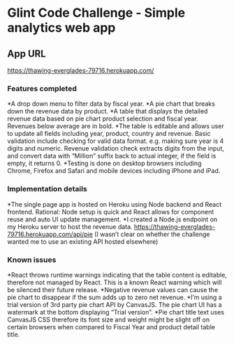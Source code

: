 # Glint Code Challenge - Simple analytics web app

## App URL 

https://thawing-everglades-79716.herokuapp.com/

### Features completed
*A drop down menu to filter data by fiscal year.
*A pie chart that breaks down the revenue data by product.
*A table that displays the detailed revenue data based on pie chart product selection and fiscal year. Revenues below average are in bold. 
*The table is editable and allows user to update all fields including year, product, country and revenue. Basic validation include checking for valid data format. e.g. making sure year is 4 digits and numeric. Revenue validation check extracts digits from the input, and convert data with “Million” suffix back to actual integer, if the field is empty, it returns 0.
*Testing is done on desktop browsers including Chrome, Firefox and Safari and mobile devices including iPhone and iPad. 

### Implementation details
*The single page app is hosted on Heroku using Node backend and React frontend. Rational: Node setup is quick and React allows for component reuse and auto UI update management.
*I created a Node.js endpoint on my Heroku server to host the revenue data. https://thawing-everglades-79716.herokuapp.com/api/pie (I wasn’t clear on whether the challenge wanted me to use an existing API hosted elsewhere) 

### Known issues
*React throws runtime warnings indicating that the table content is editable, therefore not managed by React. This is a known React warning which will be silenced their future release.
*Negative revenue values can cause the pie chart to disappear if the sum adds up to zero net revenue. 
*I’m using a trial version of 3rd party pie chart API by CanvasJS. The  pie chart UI has a watermark at the bottom displaying “Trial version”.
*Pie chart title text uses CanvasJS CSS therefore its font size and weight might be slight off on certain browsers when compared to Fiscal Year and product detail table title. 

